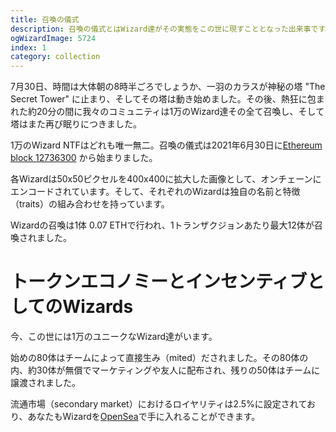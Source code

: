 ```yaml
---
title: 召喚の儀式
description: 召喚の儀式とはWizard達がその実態をこの世に現すこととなった出来事です。ここではその儀式の内容と使われた仕組みについて説明しましょう。
ogWizardImage: 5724
index: 1
category: collection
---
```


7月30日、時間は大体朝の8時半ごろでしょうか、一羽のカラスが神秘の塔 "The Secret Tower" に止まり、そしてその塔は動き始めました。その後、熱狂に包まれた約20分の間に我々のコミュニティは1万のWizard達その全て召喚し、そして塔はまた再び眠りにつきました。

1万のWizard NTFはどれも唯一無二。召喚の儀式は2021年6月30日に[Ethereum block 12736300](https://etherscan.io/block/countdown/12736300) から始まりました。

各Wizardは50x50ピクセルを400x400に拡大した画像として、オンチェーンにエンコードされています。そして、それぞれのWizardは独自の名前と特徴（traits）の組み合わせを持っています。

Wizardの召喚は1体 0.07 ETHで行われ、1トランザクジョンあたり最大12体が召喚されました。

# トークンエコノミーとインセンティブとしてのWizards

今、この世には1万のユニークなWizard達がいます。

始めの80体はチームによって直接生み（mited）だされました。その80体の内、約30体が無償でマーケティングや友人に配布され、残りの50体はチームに譲渡されました。

流通市場（secondary market）におけるロイヤリティは2.5%に設定されており、あなたもWizardを[OpenSea](https://opensea.io/collection/forgottenruneswizardscult)で手に入れることができます。
